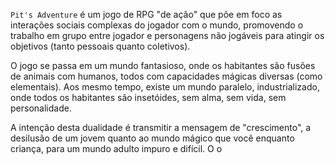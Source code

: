 `Pit's Adventure` é um jogo de RPG "de ação" que põe em foco as interações sociais complexas do jogador com o mundo, promovendo o trabalho em grupo entre jogador e personagens não jogáveis para atingir os objetivos (tanto pessoais quanto coletivos).

O jogo se passa em um mundo fantasioso, onde os habitantes são fusões de animais com humanos, todos com capacidades mágicas diversas (como elementais). Aos mesmo tempo, existe um mundo paralelo, industrializado, onde todos os habitantes são insetóides, sem alma, sem vida, sem personalidade. 

A intenção desta dualidade é transmitir a mensagem de "crescimento", a desilusão de um jovem quanto ao mundo mágico que você enquanto criança, para um mundo adulto impuro e difícil.
 O o
